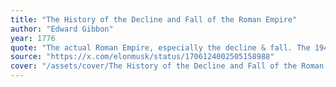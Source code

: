 ```yaml
---
title: "The History of the Decline and Fall of the Roman Empire"
author: "Edward Gibbon"
year: 1776
quote: "The actual Roman Empire, especially the decline & fall. The 1946 edition of Gibbon has the best book spine art I’ve ever seen."
source: "https://x.com/elonmusk/status/1706124002505158988"
cover: "/assets/cover/The History of the Decline and Fall of the Roman Empire.jpg"
---
```

